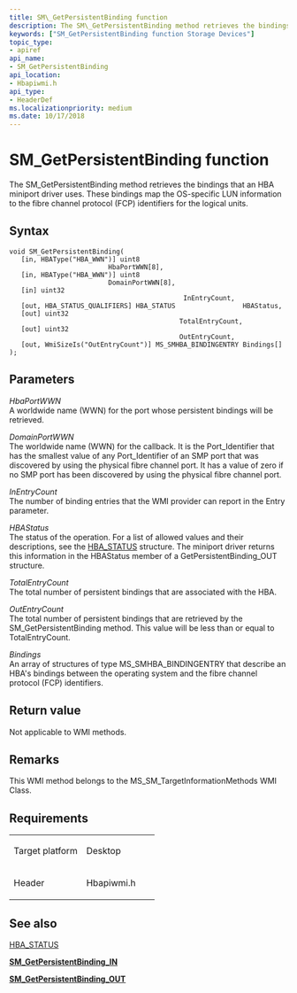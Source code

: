 ```yaml
---
title: SM\_GetPersistentBinding function
description: The SM\_GetPersistentBinding method retrieves the bindings that an HBA miniport driver uses. These bindings map the OS-specific LUN information to the fibre channel protocol (FCP) identifiers for the logical units.
keywords: ["SM_GetPersistentBinding function Storage Devices"]
topic_type:
- apiref
api_name:
- SM_GetPersistentBinding
api_location:
- Hbapiwmi.h
api_type:
- HeaderDef
ms.localizationpriority: medium
ms.date: 10/17/2018
---
```


# SM\_GetPersistentBinding function


The SM\_GetPersistentBinding method retrieves the bindings that an HBA miniport driver uses. These bindings map the OS-specific LUN information to the fibre channel protocol (FCP) identifiers for the logical units.

Syntax
------

```ManagedCPlusPlus
void SM_GetPersistentBinding(
   [in, HBAType("HBA_WWN")] uint8                          HbaPortWWN[8],
   [in, HBAType("HBA_WWN")] uint8                          DomainPortWWN[8],
   [in] uint32                                             InEntryCount,
   [out, HBA_STATUS_QUALIFIERS] HBA_STATUS                 HBAStatus,
   [out] uint32                                            TotalEntryCount,
   [out] uint32                                            OutEntryCount,
   [out, WmiSizeIs("OutEntryCount")] MS_SMHBA_BINDINGENTRY Bindings[]
);
```

Parameters
----------

*HbaPortWWN*   
A worldwide name (WWN) for the port whose persistent bindings will be retrieved.

*DomainPortWWN*   
The worldwide name (WWN) for the callback. It is the Port\_Identifier that has the smallest value of any Port\_Identifier of an SMP port that was discovered by using the physical fibre channel port. It has a value of zero if no SMP port has been discovered by using the physical fibre channel port.

*InEntryCount*   
The number of binding entries that the WMI provider can report in the Entry parameter.

*HBAStatus*   
The status of the operation. For a list of allowed values and their descriptions, see the [HBA\_STATUS](hba-status.md) structure. The miniport driver returns this information in the HBAStatus member of a GetPersistentBinding\_OUT structure.

*TotalEntryCount*   
The total number of persistent bindings that are associated with the HBA.

*OutEntryCount*   
The total number of persistent bindings that are retrieved by the SM\_GetPersistentBinding method. This value will be less than or equal to TotalEntryCount.

*Bindings*   
An array of structures of type MS\_SMHBA\_BINDINGENTRY that describe an HBA's bindings between the operating system and the fibre channel protocol (FCP) identifiers.

Return value
------------

Not applicable to WMI methods.

Remarks
-------

This WMI method belongs to the MS\_SM\_TargetInformationMethods WMI Class.

Requirements
------------

<table>
<colgroup>
<col width="50%" />
<col width="50%" />
</colgroup>
<tbody>
<tr class="odd">
<td align="left"><p>Target platform</p></td>
<td align="left">Desktop</td>
</tr>
<tr class="even">
<td align="left"><p>Header</p></td>
<td align="left">Hbapiwmi.h</td>
</tr>
</tbody>
</table>

## <span id="see_also"></span>See also


[HBA\_STATUS](hba-status.md)

[**SM\_GetPersistentBinding\_IN**](/windows-hardware/drivers/ddi/hbapiwmi/ns-hbapiwmi-_sm_getpersistentbinding_in)

[**SM\_GetPersistentBinding\_OUT**](/windows-hardware/drivers/ddi/hbapiwmi/ns-hbapiwmi-_sm_getpersistentbinding_out)

 

